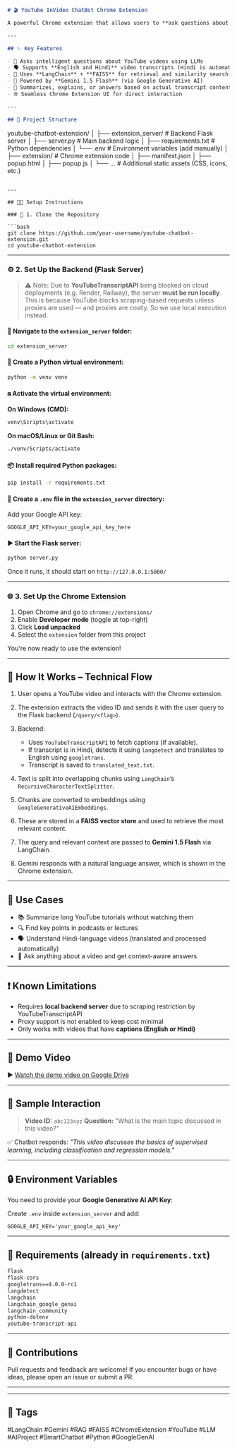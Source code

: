 ```markdown
# 🎬 YouTube InVideo ChatBot Chrome Extension

A powerful Chrome extension that allows users to **ask questions about any YouTube video** and get instant, intelligent answers — even without watching the video. This project combines the power of **LangChain**, **Gemini 1.5 Flash**, **FAISS**, and **YouTubeTranscriptAPI** to create a fully functional Retrieval-Augmented Generation (RAG)-based chatbot that works directly from the browser.

---

## ✨ Key Features

- 🧠 Asks intelligent questions about YouTube videos using LLMs
- 🗣️ Supports **English and Hindi** video transcripts (Hindi is automatically translated)
- 🔎 Uses **LangChain** + **FAISS** for retrieval and similarity search
- 🤖 Powered by **Gemini 1.5 Flash** (via Google Generative AI)
- 📄 Summarizes, explains, or answers based on actual transcript content
- 🌐 Seamless Chrome Extension UI for direct interaction

---

## 📁 Project Structure

```

youtube-chatbot-extension/
│
├── extension\_server/            # Backend Flask server
│   ├── server.py                # Main backend logic
│   ├── requirements.txt         # Python dependencies
│   └── .env                     # Environment variables (add manually)
│
├── extension/                   # Chrome extension code
│   ├── manifest.json
│   ├── popup.html
│   ├── popup.js
│   └── ...                      # Additional static assets (CSS, icons, etc.)

````

---

## 🧑‍💻 Setup Instructions

### 🧪 1. Clone the Repository

```bash
git clone https://github.com/your-username/youtube-chatbot-extension.git
cd youtube-chatbot-extension
````

---

### ⚙️ 2. Set Up the Backend (Flask Server)

> ⚠️ Note: Due to **YouTubeTranscriptAPI** being blocked on cloud deployments (e.g. Render, Railway), the server **must be run locally**. This is because YouTube blocks scraping-based requests unless proxies are used — and proxies are costly. So we use local execution instead.

#### 📂 Navigate to the `extension_server` folder:

```bash
cd extension_server
```

#### 🧬 Create a Python virtual environment:

```bash
python -m venv venv
```

#### 🔛 Activate the virtual environment:

**On Windows (CMD):**

```bash
venv\Scripts\activate
```

**On macOS/Linux or Git Bash:**

```bash
./venv/Scripts/activate
```

#### 📦 Install required Python packages:

```bash
pip install -r requirements.txt
```

#### 🔐 Create a `.env` file in the `extension_server` directory:

Add your Google API key:

```
GOOGLE_API_KEY=your_google_api_key_here
```

#### ▶️ Start the Flask server:

```bash
python server.py
```

Once it runs, it should start on `http://127.0.0.1:5000/`

---

### 🌐 3. Set Up the Chrome Extension

1. Open Chrome and go to `chrome://extensions/`
2. Enable **Developer mode** (toggle at top-right)
3. Click **Load unpacked**
4. Select the `extension` folder from this project

You're now ready to use the extension!

---

## 🧠 How It Works – Technical Flow

1. User opens a YouTube video and interacts with the Chrome extension.
2. The extension extracts the video ID and sends it with the user query to the Flask backend (`/query/<flag>`).
3. Backend:

   * Uses `YouTubeTranscriptAPI` to fetch captions (if available).
   * If transcript is in Hindi, detects it using `langdetect` and translates to English using `googletrans`.
   * Transcript is saved to `translated_text.txt`.
4. Text is split into overlapping chunks using `LangChain`’s `RecursiveCharacterTextSplitter`.
5. Chunks are converted to embeddings using `GoogleGenerativeAIEmbeddings`.
6. These are stored in a **FAISS vector store** and used to retrieve the most relevant content.
7. The query and relevant context are passed to **Gemini 1.5 Flash** via LangChain.
8. Gemini responds with a natural language answer, which is shown in the Chrome extension.

---

## 📌 Use Cases

* 📚 Summarize long YouTube tutorials without watching them
* 🔍 Find key points in podcasts or lectures
* 🗣️ Understand Hindi-language videos (translated and processed automatically)
* 🤔 Ask anything about a video and get context-aware answers

---

## ❗ Known Limitations

* Requires **local backend server** due to scraping restriction by YouTubeTranscriptAPI
* Proxy support is not enabled to keep cost minimal
* Only works with videos that have **captions (English or Hindi)**

---

## 🎥 Demo Video

▶️ [Watch the demo video on Google Drive](https://drive.google.com/drive/folders/1cXGxqS9txqP-nIo1LMmpSMVMf0FCBXMG?usp=sharing)


---

## 📝 Sample Interaction

> **Video ID:** `abc123xyz`
> **Question:** "What is the main topic discussed in this video?"

✅ Chatbot responds:
*"This video discusses the basics of supervised learning, including classification and regression models."*

---

## 🔒 Environment Variables

You need to provide your **Google Generative AI API Key**:

Create `.env` inside `extension_server` and add:

```
GOOGLE_API_KEY='your_google_api_key'
```

---

## 🧾 Requirements (already in `requirements.txt`)

```txt
Flask
flask-cors
googletrans==4.0.0-rc1
langdetect
langchain
langchain_google_genai
langchain_community
python-dotenv
youtube-transcript-api
```

---

## 🤝 Contributions

Pull requests and feedback are welcome! If you encounter bugs or have ideas, please open an issue or submit a PR.

---

---

## 🔖 Tags

\#LangChain #Gemini #RAG #FAISS #ChromeExtension #YouTube #LLM #AIProject #SmartChatbot #Python #GoogleGenAI

```
